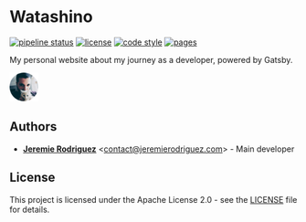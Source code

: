 # Watashino

[![pipeline status](https://github.com/jeremiergz/watashino/workflows/Build%20&%20Test%20&%20Deploy/badge.svg?branch=master)](https://github.com/jeremiergz/watashino/actions)
[![license](https://img.shields.io/badge/license-Apache--2.0-blue.svg)](https://github.com/jeremiergz/watashino/blob/master/LICENSE)
[![code style](https://img.shields.io/badge/code_style-prettier-ff69b4.svg)](https://prettier.io)
[![pages](https://img.shields.io/badge/pages-jeremierodriguez.com-31859a)](https://cv.jeremierodriguez.com)

My personal website about my journey as a developer, powered by Gatsby.

<img alt="logo" src="https://github.com/jeremiergz/watashino/blob/master/logo.png?raw=true" width="50" />

## Authors

- [**Jeremie Rodriguez**](https://github.com/jeremiergz) &lt;[contact@jeremierodriguez.com](mailto:contact@jeremierodriguez.com)&gt; - Main developer

## License

This project is licensed under the Apache License 2.0 - see the [LICENSE](https://github.com/jeremiergz/watashino/blob/master/LICENSE) file for details.
